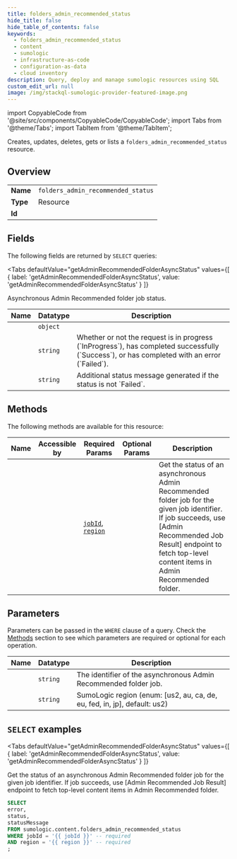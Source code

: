 ```yaml
--- 
title: folders_admin_recommended_status
hide_title: false
hide_table_of_contents: false
keywords:
  - folders_admin_recommended_status
  - content
  - sumologic
  - infrastructure-as-code
  - configuration-as-data
  - cloud inventory
description: Query, deploy and manage sumologic resources using SQL
custom_edit_url: null
image: /img/stackql-sumologic-provider-featured-image.png
---
```


import CopyableCode from '@site/src/components/CopyableCode/CopyableCode';
import Tabs from '@theme/Tabs';
import TabItem from '@theme/TabItem';

Creates, updates, deletes, gets or lists a <code>folders_admin_recommended_status</code> resource.

## Overview
<table><tbody>
<tr><td><b>Name</b></td><td><code>folders_admin_recommended_status</code></td></tr>
<tr><td><b>Type</b></td><td>Resource</td></tr>
<tr><td><b>Id</b></td><td><CopyableCode code="sumologic.content.folders_admin_recommended_status" /></td></tr>
</tbody></table>

## Fields

The following fields are returned by `SELECT` queries:

<Tabs
    defaultValue="getAdminRecommendedFolderAsyncStatus"
    values={[
        { label: 'getAdminRecommendedFolderAsyncStatus', value: 'getAdminRecommendedFolderAsyncStatus' }
    ]}
>
<TabItem value="getAdminRecommendedFolderAsyncStatus">

Asynchronous Admin Recommended folder job status.

<table>
<thead>
    <tr>
    <th>Name</th>
    <th>Datatype</th>
    <th>Description</th>
    </tr>
</thead>
<tbody>
<tr>
    <td><CopyableCode code="error" /></td>
    <td><code>object</code></td>
    <td></td>
</tr>
<tr>
    <td><CopyableCode code="status" /></td>
    <td><code>string</code></td>
    <td>Whether or not the request is in progress (`InProgress`), has completed successfully (`Success`), or has completed with an error (`Failed`).</td>
</tr>
<tr>
    <td><CopyableCode code="statusMessage" /></td>
    <td><code>string</code></td>
    <td>Additional status message generated if the status is not `Failed`.</td>
</tr>
</tbody>
</table>
</TabItem>
</Tabs>

## Methods

The following methods are available for this resource:

<table>
<thead>
    <tr>
    <th>Name</th>
    <th>Accessible by</th>
    <th>Required Params</th>
    <th>Optional Params</th>
    <th>Description</th>
    </tr>
</thead>
<tbody>
<tr>
    <td><a href="#getAdminRecommendedFolderAsyncStatus"><CopyableCode code="getAdminRecommendedFolderAsyncStatus" /></a></td>
    <td><CopyableCode code="select" /></td>
    <td><a href="#parameter-jobId"><code>jobId</code></a>, <a href="#parameter-region"><code>region</code></a></td>
    <td></td>
    <td>Get the status of an asynchronous Admin Recommended folder job for the given job identifier. If job succeeds, use [Admin Recommended Job Result] endpoint to fetch top-level content items in Admin Recommended folder.</td>
</tr>
</tbody>
</table>

## Parameters

Parameters can be passed in the `WHERE` clause of a query. Check the [Methods](#methods) section to see which parameters are required or optional for each operation.

<table>
<thead>
    <tr>
    <th>Name</th>
    <th>Datatype</th>
    <th>Description</th>
    </tr>
</thead>
<tbody>
<tr id="parameter-jobId">
    <td><CopyableCode code="jobId" /></td>
    <td><code>string</code></td>
    <td>The identifier of the asynchronous Admin Recommended folder job.</td>
</tr>
<tr id="parameter-region">
    <td><CopyableCode code="region" /></td>
    <td><code>string</code></td>
    <td>SumoLogic region (enum: [us2, au, ca, de, eu, fed, in, jp], default: us2)</td>
</tr>
</tbody>
</table>

## `SELECT` examples

<Tabs
    defaultValue="getAdminRecommendedFolderAsyncStatus"
    values={[
        { label: 'getAdminRecommendedFolderAsyncStatus', value: 'getAdminRecommendedFolderAsyncStatus' }
    ]}
>
<TabItem value="getAdminRecommendedFolderAsyncStatus">

Get the status of an asynchronous Admin Recommended folder job for the given job identifier. If job succeeds, use [Admin Recommended Job Result] endpoint to fetch top-level content items in Admin Recommended folder.

```sql
SELECT
error,
status,
statusMessage
FROM sumologic.content.folders_admin_recommended_status
WHERE jobId = '{{ jobId }}' -- required
AND region = '{{ region }}' -- required
;
```
</TabItem>
</Tabs>
